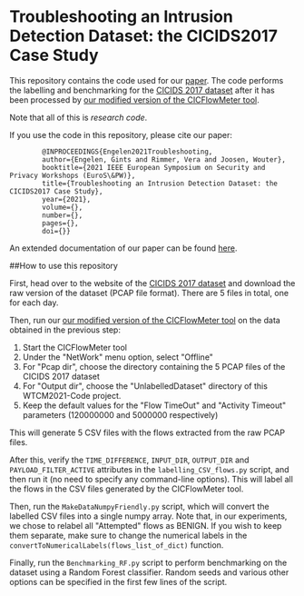 # Troubleshooting an Intrusion Detection Dataset: the CICIDS2017 Case Study

This repository contains the code used for our [paper](https://downloads.distrinet-research.be/WTMC2021/Resources/Submission.pdf). 
The code performs the labelling and benchmarking for the [CICIDS 2017 dataset](https://www.unb.ca/cic/datasets/ids-2017.html)
 after it has been processed by [our modified version of the CICFlowMeter tool](https://github.com/GintsEngelen/CICFlowMeter). 

Note that all of this is *research code*.

If you use the code in this repository, please cite our paper:

            @INPROCEEDINGS{Engelen2021Troubleshooting,
            author={Engelen, Gints and Rimmer, Vera and Joosen, Wouter},
            booktitle={2021 IEEE European Symposium on Security and Privacy Workshops (EuroS\&PW)},
            title={Troubleshooting an Intrusion Detection Dataset: the CICIDS2017 Case Study},
            year={2021},
            volume={},
            number={},
            pages={},
            doi={}}

An extended documentation of our paper can be found [here](https://downloads.distrinet-research.be/WTMC2021/).

##How to use this repository

First, head over to the website of the [CICIDS 2017 dataset](https://www.unb.ca/cic/datasets/ids-2017.html) and download 
the raw version of the dataset (PCAP file format). There are 5 files in total, one for each day. 

Then, run our [our modified version of the CICFlowMeter tool](https://github.com/GintsEngelen/CICFlowMeter) on the data
obtained in the previous step:
 
1. Start the CICFlowMeter tool
2. Under the "NetWork" menu option, select "Offline"
3. For "Pcap dir", choose the directory containing the 5 PCAP files of the CICIDS 2017 dataset
4. For "Output dir", choose the "UnlabelledDataset" directory of this WTCM2021-Code project.
5. Keep the default values for the "Flow TimeOut" and "Activity Timeout" parameters (120000000 and 5000000 respectively)

This will generate 5 CSV files with the flows extracted from the raw PCAP files. 

After this, verify the `TIME_DIFFERENCE`, `INPUT_DIR`, `OUTPUT_DIR` and `PAYLOAD_FILTER_ACTIVE` attributes in the 
`labelling_CSV_flows.py` script, and then run it (no need to specify any command-line options). This will label all the 
flows in the CSV files generated by the CICFlowMeter tool.

Then, run the `MakeDataNumpyFriendly.py` script, which will convert the labelled CSV files into a single numpy array. 
Note that, in our experiments, we chose to relabel all "Attempted" flows as BENIGN. If you wish to keep them separate, 
make sure to change the numerical labels in the `convertToNumericalLabels(flows_list_of_dict)` function.

Finally, run the `Benchmarking_RF.py` script to perform benchmarking on the dataset using a Random Forest classifier. 
Random seeds and various other options can be specified in the first few lines of the script. 